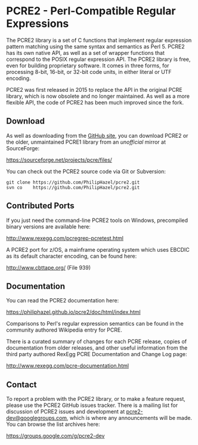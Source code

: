 # PCRE2 - Perl-Compatible Regular Expressions

The PCRE2 library is a set of C functions that implement regular expression
pattern matching using the same syntax and semantics as Perl 5. PCRE2 has its
own native API, as well as a set of wrapper functions that correspond to the
POSIX regular expression API. The PCRE2 library is free, even for building 
proprietary software. It comes in three forms, for processing 8-bit, 16-bit,
or 32-bit code units, in either literal or UTF encoding.

PCRE2 was first released in 2015 to replace the API in the original PCRE 
library, which is now obsolete and no longer maintained. As well as a more
flexible API, the code of PCRE2 has been much improved since the fork.
 
## Download

As well as downloading from the 
[GitHub site](https://github.com/PhilipHazel/pcre2), you can download PCRE2 
or the older, unmaintained PCRE1 library from an *unofficial* mirror at 
SourceForge:

https://sourceforge.net/projects/pcre/files/

You can check out the PCRE2 source code via Git or Subversion:

    git clone https://github.com/PhilipHazel/pcre2.git
    svn co    https://github.com/PhilipHazel/pcre2.git

## Contributed Ports

If you just need the command-line PCRE2 tools on Windows, precompiled binary
versions are available here:

http://www.rexegg.com/pcregrep-pcretest.html

A PCRE2 port for z/OS, a mainframe operating system which uses EBCDIC as its
default character encoding, can be found here:

http://www.cbttape.org/ (File 939)

## Documentation

You can read the PCRE2 documentation here:

https://philiphazel.github.io/pcre2/doc/html/index.html

Comparisons to Perl's regular expression semantics can be found in the
community authored Wikipedia entry for PCRE.

There is a curated summary of changes for each PCRE release, copies of
documentation from older releases, and other useful information from the third
party authored RexEgg PCRE Documentation and Change Log page:

http://www.rexegg.com/pcre-documentation.html

## Contact

To report a problem with the PCRE2 library, or to make a feature request, please
use the PCRE2 GitHub issues tracker. There is a mailing list for discussion of
 PCRE2 issues and development at pcre2-dev@googlegroups.com, which is where any
announcements will be made. You can browse the list archives here:

https://groups.google.com/g/pcre2-dev


